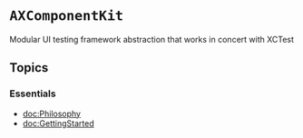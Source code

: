 # ``AXComponentKit``

Modular UI testing framework abstraction that works in concert with XCTest


## Topics

### Essentials

- <doc:Philosophy>
- <doc:GettingStarted>

